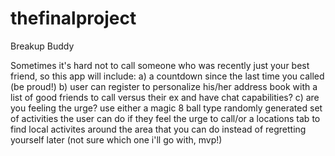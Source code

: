 # thefinalproject

Breakup Buddy

Sometimes it's hard not to call someone who was recently just your best friend, so this app will include:
a) a countdown since the last time you called (be proud!)
b) user can register to personalize his/her address book with a list of good friends to call versus their ex and have chat capabilities?
c) are you feeling the urge? use either a magic 8 ball type randomly generated set of activities the user can do if they feel the urge to call/or a locations tab to find local activites around the area that you can do instead of regretting yourself later (not sure which one i'll go with, mvp!)
